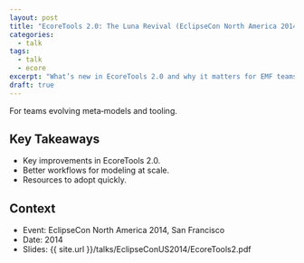 ```yaml
---
layout: post
title: "EcoreTools 2.0: The Luna Revival (EclipseCon North America 2014)"
categories:
  - talk
tags:
  - talk
  - ecore
excerpt: "What’s new in EcoreTools 2.0 and why it matters for EMF teams—resources and takeaways from ECNA 2014."
draft: true
---
```


For teams evolving meta‑models and tooling.

## Key Takeaways
- Key improvements in EcoreTools 2.0.
- Better workflows for modeling at scale.
- Resources to adopt quickly.

## Context
- Event: EclipseCon North America 2014, San Francisco
- Date: 2014
- Slides: {{ site.url }}/talks/EclipseConUS2014/EcoreTools2.pdf
